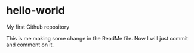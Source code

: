 # hello-world
My first Github repository

This is me making some change in the ReadMe file. Now I will just commit and comment on it.
